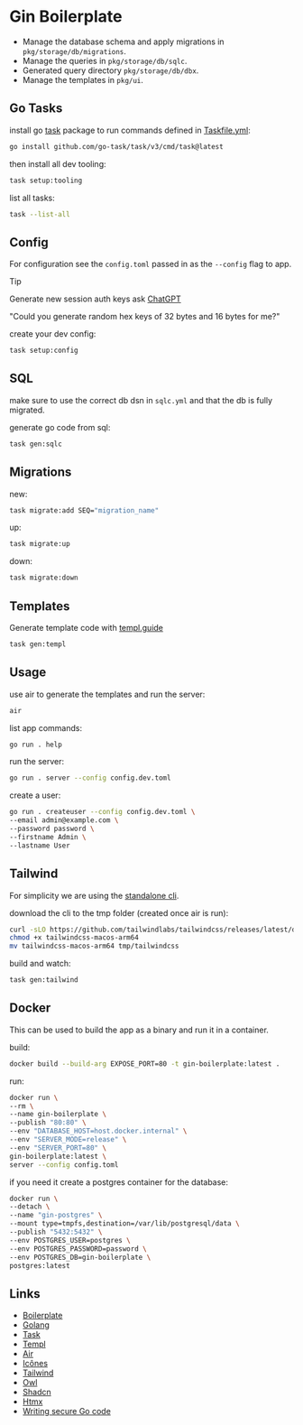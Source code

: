 # Gin Boilerplate

* Manage the database schema and apply migrations in `pkg/storage/db/migrations`.
* Manage the queries in `pkg/storage/db/sqlc`.
* Generated query directory `pkg/storage/db/dbx`.
* Manage the templates in `pkg/ui`.

## Go Tasks
install go [task](https://taskfile.dev) package to run commands defined in [Taskfile.yml](Taskfile.yml):
```bash
go install github.com/go-task/task/v3/cmd/task@latest
```
then install all dev tooling:
```bash
task setup:tooling
```
list all tasks:
```bash
task --list-all
```

## Config
For configuration see the `config.toml` passed in as the `--config` flag to app.

> [!TIP]
> Generate new session auth keys ask [ChatGPT](https://chat.openai.com)
> 
> "Could you generate random hex keys of 32 bytes and 16 bytes for me?"

create your dev config:
```bash
task setup:config
```

## SQL
make sure to use the correct db dsn in `sqlc.yml` and that the db is fully migrated.

generate go code from sql:
```bash
task gen:sqlc
```

## Migrations

new:
```bash
task migrate:add SEQ="migration_name"
```

up:
```bash
task migrate:up
```

down:
```bash
task migrate:down
```

## Templates

Generate template code with [templ.guide](https://templ.guide)
```bash
task gen:templ
```

## Usage

use air to generate the templates and run the server:
```bash
air
```

list app commands:
```bash
go run . help
```

run the server:
```bash
go run . server --config config.dev.toml
```

create a user:
```bash
go run . createuser --config config.dev.toml \
--email admin@example.com \
--password password \
--firstname Admin \
--lastname User
```

## Tailwind

For simplicity we are using the [standalone cli](https://tailwindcss.com/blog/standalone-cli).

download the cli to the tmp folder (created once air is run):
```bash 
curl -sLO https://github.com/tailwindlabs/tailwindcss/releases/latest/download/tailwindcss-macos-arm64
chmod +x tailwindcss-macos-arm64
mv tailwindcss-macos-arm64 tmp/tailwindcss
```
build and watch:
```bash
task gen:tailwind
```

## Docker
This can be used to build the app as a binary and run it in a container.

build:
```bash
docker build --build-arg EXPOSE_PORT=80 -t gin-boilerplate:latest .
```

run:
```bash
docker run \
--rm \
--name gin-boilerplate \
--publish "80:80" \
--env "DATABASE_HOST=host.docker.internal" \
--env "SERVER_MODE=release" \
--env "SERVER_PORT=80" \
gin-boilerplate:latest \
server --config config.toml
```

if you need it create a postgres container for the database:
```bash
docker run \
--detach \
--name "gin-postgres" \
--mount type=tmpfs,destination=/var/lib/postgresql/data \
--publish "5432:5432" \
--env POSTGRES_USER=postgres \
--env POSTGRES_PASSWORD=password \
--env POSTGRES_DB=gin-boilerplate \
postgres:latest
```

## Links

* [Boilerplate](https://github.com/stuartaccent/gin-boilerplate)
* [Golang](https://go.dev)
* [Task](https://taskfile.dev)
* [Templ](https://templ.guide)
* [Air](https://github.com/air-verse/air)
* [Icônes](https://icones.js.org/collection/lucide)
* [Tailwind](https://tailwindcss.com)
* [Owl](https://github.com/AccentDesign/owl)
* [Shadcn](https://ui.shadcn.com/docs)
* [Htmx](https://htmx.org)
* [Writing secure Go code](https://jarosz.dev/article/writing-secure-go-code)